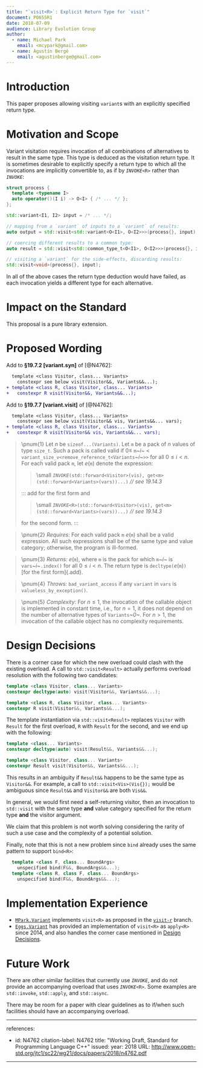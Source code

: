 ```yaml
---
title: "`visit<R>`: Explicit Return Type for `visit`"
document: P0655R1
date: 2018-07-09
audience: Library Evolution Group
author:
  - name: Michael Park
    email: <mcypark@gmail.com>
  - name: Agustín Bergé
    email: <agustinberge@gmail.com>
---
```


# Introduction

This paper proposes allowing visiting `variant`s with an explicitly specified
return type.

# Motivation and Scope

Variant visitation requires invocation of all combinations of alternatives to
result in the same type. This type is deduced as the visitation return type.
It is sometimes desirable to explicitly specify a return type to which all
the invocations are implicitly convertible to, as if by _`INVOKE`_`<R>` rather
than _`INVOKE`_:

```cpp
struct process {
  template <typename I>
  auto operator()(I i) -> O<I> { /* ... */ };
};

std::variant<I1, I2> input = /* ... */;

// mapping from a `variant` of inputs to a `variant` of results:
auto output = std::visit<std::variant<O<I1>, O<I2>>>(process{}, input);

// coercing different results to a common type:
auto result = std::visit<std::common_type_t<O<I1>, O<I2>>>(process{}, input);

// visiting a `variant` for the side-effects, discarding results:
std::visit<void>(process{}, input);
```

In all of the above cases the return type deduction would have failed, as each
invocation yields a different type for each alternative.

# Impact on the Standard

This proposal is a pure library extension.

# Proposed Wording

Add to __§19.7.2 [variant.syn]__ of [@N4762]:

```diff
  template <class Visitor, class... Variants>
    constexpr see below visit(Visitor&&, Variants&&...);
+ template <class R, class Visitor, class... Variants>
+   constexpr R visit(Visitor&&, Variants&&...);
```

Add to __§19.7.7 [variant.visit]__ of [@N4762]:

```diff
  template <class Visitor, class... Variants>
    constexpr see below visit(Visitor&& vis, Variants&&... vars);
+ template <class R, class Visitor, class... Variants>
+   constexpr R visit(Visitor&& vis, Variants&&... vars);
```
> \pnum{1} Let _n_ be `sizeof...(Variants)`. Let `m` be a pack of _n_ values of type
> `size_t`. Such a pack is called valid if $0 \leq$ `m`_~i~_ <
> `variant_size_v<remove_reference_t<Variants`_~i~_`>>` for all $0 \leq i < n$.
> For each valid pack `m`, let _e_(`m`) denote the expression:
>
> > \small _`INVOKE`_`(std::forward<Visitor>(vis), get<m>(std::forward<Variants>(vars))...)` _// see 19.14.3_
>
> ::: add
> for the first form and
>
> > \small _`INVOKE`_`<R>(std::forward<Visitor>(vis), get<m>(std::forward<Variants>(vars))...)` _// see 19.14.3_
>
> for the second form.
> :::

> \pnum{2} _Requires:_ For each valid pack `m` _e_(`m`) shall be a valid
> expression. All such expressions shall be of the same type and value category;
> otherwise, the program is ill-formed.

> \pnum{3} _Returns:_ _e_(`m`), where `m` is the pack for which `m`_~i~_ is
> `vars`_~i~_`.index()` for all $0 \leq i < n$. The return type is
> `decltype(`_e_(`m`)`)` [for the first form]{.add}.

> \pnum{4} _Throws:_ `bad_variant_access` if any `variant` in `vars` is
> `valueless_by_exception()`.

> \pnum{5} _Complexity:_ For $n \leq 1$, the invocation of the callable object is
> implemented in constant time, i.e., for $n = 1$, it does not depend on the
> number of alternative types of `Variants`_~0~_. For $n > 1$, the invocation of
> the callable object has no complexity requirements.

# Design Decisions

There is a corner case for which the new overload could clash with the existing
overload. A call to `std::visit<Result>` actually performs overload resolution
with the following two candidates:

```cpp
template <class Visitor, class... Variants>
constexpr decltype(auto) visit(Visitor&&, Variants&&...);

template <class R, class Visitor, class... Variants>
constexpr R visit(Visitor&&, Variants&&...);
```

The template instantiation via `std::visit<Result>` replaces `Visitor` with
`Result` for the first overload, `R` with `Result` for the second, and
we end up with the following:

```cpp
template <class... Variants>
constexpr decltype(auto) visit(Result&&, Variants&&...);

template <class Visitor, class... Variants>
constexpr Result visit(Visitor&&, Variants&&...);
```

This results in an ambiguity if `Result&&` happens to be the same type as
`Visitor&&`. For example, a call to `std::visit<Vis>(Vis{});` would be
ambiguous since `Result&&` and `Visitor&&` are both `Vis&&`.

In general, we would first need a self-returning visitor, then an invocation
to `std::visit` with the same type __and__ value category specified for
the return type __and__ the visitor argument.

We claim that this problem is not worth solving considering the rarity of
such a use case and the complexity of a potential solution.

Finally, note that this is not a new problem since `bind` already uses
the same pattern to support `bind<R>`:

```cpp
  template <class F, class... BoundArgs>
    unspecified bind(F&&, BoundArgs&&...);
  template <class R, class F, class... BoundArgs>
    unspecified bind(F&&, BoundArgs&&...);
```

# Implementation Experience

  - [`MPark.Variant`][mpark/variant] implements `visit<R>` as proposed in
    the [`visit-r`][visit-r] branch.
  - [`Eggs.Variant`][eggs/variant] has provided an implementation of `visit<R>`
    as `apply<R>` since 2014, and also handles the corner case mentioned in
    [Design Decisions](#design-decisions).

[visit-r]: https://github.com/mpark/variant/tree/visit-r
[mpark/variant]: https://github.com/mpark/variant
[eggs/variant]: https://github.com/eggs-cpp/variant

# Future Work

There are other similar facilities that currently use _`INVOKE`_, and
do not provide an accompanying overload that uses _`INVOKE`_`<R>`.
Some examples are `std::invoke`, `std::apply`, and `std::async`.

There may be room for a paper with clear guidelines as to
if/when such facilities should have an accompanying overload.

---
references:
  - id: N4762
    citation-label: N4762
    title: "Working Draft, Standard for Programming Language C++"
    issued:
      year: 2018
    URL: http://www.open-std.org/jtc1/sc22/wg21/docs/papers/2018/n4762.pdf
---
